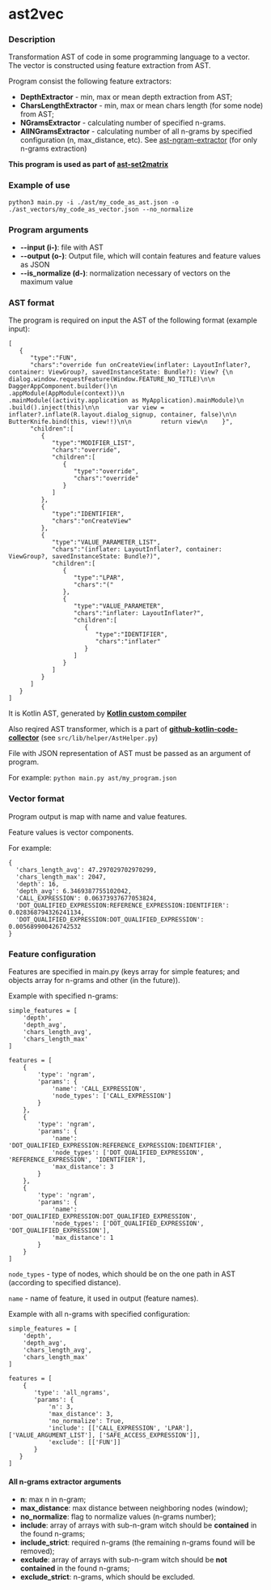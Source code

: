 # ast2vec

### Description

Transformation AST of code in some programming language to a vector.
The vector is constructed using feature extraction from AST.

Program consist the following feature extractors:
- **DepthExtractor** - min, max or mean depth extraction from AST;
- **CharsLengthExtractor** - min, max or mean chars length (for some node) from AST;
- **NGramsExtractor** - calculating number of specified n-grams.
- **AllNGramsExtractor** - calculating number of all n-grams by specified configuration (n, max_distance, etc). See [ast-ngram-extractor](https://github.com/PetukhovVictor/ast-ngram-extractor) (for only n-grams extraction)

**This program is used as part of [ast-set2matrix](https://github.com/PetukhovVictor/ast-set2matrix)**


### Example of use

```
python3 main.py -i ./ast/my_code_as_ast.json -o ./ast_vectors/my_code_as_vector.json --no_normalize
```

### Program arguments

- **--input (i-)**: file with AST
- **--output (o-)**: Output file, which will contain features and feature values as JSON
- **--is_normalize (d-)**: normalization necessary of vectors on the maximum value

### AST format

The program is required on input the AST of the following format (example input):
```
[
   {
      "type":"FUN",
      "chars":"override fun onCreateView(inflater: LayoutInflater?, container: ViewGroup?, savedInstanceState: Bundle?): View? {\n        dialog.window.requestFeature(Window.FEATURE_NO_TITLE)\n\n        DaggerAppComponent.builder()\n                .appModule(AppModule(context))\n                .mainModule((activity.application as MyApplication).mainModule)\n                .build().inject(this)\n\n        var view = inflater?.inflate(R.layout.dialog_signup, container, false)\n\n        ButterKnife.bind(this, view!!)\n\n        return view\n    }",
      "children":[
         {
            "type":"MODIFIER_LIST",
            "chars":"override",
            "children":[
               {
                  "type":"override",
                  "chars":"override"
               }
            ]
         },
         {
            "type":"IDENTIFIER",
            "chars":"onCreateView"
         },
         {
            "type":"VALUE_PARAMETER_LIST",
            "chars":"(inflater: LayoutInflater?, container: ViewGroup?, savedInstanceState: Bundle?)",
            "children":[
               {
                  "type":"LPAR",
                  "chars":"("
               },
               {
                  "type":"VALUE_PARAMETER",
                  "chars":"inflater: LayoutInflater?",
                  "children":[
                     {
                        "type":"IDENTIFIER",
                        "chars":"inflater"
                     }
                  ]
               }
            ]
         }
      ]
   }
]
```
It is Kotlin AST, generated by [**Kotlin custom compiler**](https://github.com/PetukhovVictor/kotlin-academic/tree/vp/ast_printing_text)

Also reqired AST transformer, which is a part of [**github-kotlin-code-collector**](https://github.com/PetukhovVictor/github-kotlin-code-collector) (see `src/lib/helper/AstHelper.py`)

File with JSON representation of AST must be passed as an argument of program.

For example: `python main.py ast/my_program.json`

### Vector format

Program output is map with name and value features.

Feature values is vector components.

For example:
```
{
  'chars_length_avg': 47.297029702970299,
  'chars_length_max': 2047,
  'depth': 16,
  'depth_avg': 6.3469387755102042,
  'CALL_EXPRESSION': 0.06373937677053824,
  'DOT_QUALIFIED_EXPRESSION:REFERENCE_EXPRESSION:IDENTIFIER': 0.028368794326241134,
  'DOT_QUALIFIED_EXPRESSION:DOT_QUALIFIED_EXPRESSION': 0.005689900426742532
}
```

### Feature configuration

Features are specified in main.py (keys array for simple features; and objects array for n-grams and other (in the future)).

Example with specified n-grams:
```
simple_features = [
    'depth',
    'depth_avg',
    'chars_length_avg',
    'chars_length_max'
]

features = [
    {
        'type': 'ngram',
        'params': {
            'name': 'CALL_EXPRESSION',
            'node_types': ['CALL_EXPRESSION']
        }
    },
    {
        'type': 'ngram',
        'params': {
            'name': 'DOT_QUALIFIED_EXPRESSION:REFERENCE_EXPRESSION:IDENTIFIER',
            'node_types': ['DOT_QUALIFIED_EXPRESSION', 'REFERENCE_EXPRESSION', 'IDENTIFIER'],
            'max_distance': 3
        }
    },
    {
        'type': 'ngram',
        'params': {
            'name': 'DOT_QUALIFIED_EXPRESSION:DOT_QUALIFIED_EXPRESSION',
            'node_types': ['DOT_QUALIFIED_EXPRESSION', 'DOT_QUALIFIED_EXPRESSION'],
            'max_distance': 1
        }
    }
]
```
`node_types` - type of nodes, which should be on the one path in AST (according to specified distance).

`name` - name of feature, it used in output (feature names).

Example with all n-grams with specified configuration:

```
simple_features = [
    'depth',
    'depth_avg',
    'chars_length_avg',
    'chars_length_max'
]

features = [
    {
       'type': 'all_ngrams',
       'params': {
           'n': 3,
           'max_distance': 3,
           'no_normalize': True,
           'include': [['CALL_EXPRESSION', 'LPAR'], ['VALUE_ARGUMENT_LIST'], ['SAFE_ACCESS_EXPRESSION']],
           'exclude': [['FUN']]
       }
   }
]
```

#### All n-grams extractor arguments

* **n**: max n in n-gram;
* **max_distance**: max distance between neighboring nodes (window);
* **no_normalize**: flag to normalize values (n-grams number);
* **include**: array of arrays with sub-n-gram witch should be **contained** in the found n-grams;
* **include_strict**: required n-grams (the remaining n-grams found will be removed);
* **exclude**: array of arrays with sub-n-gram witch should be **not contained** in the found n-grams;
* **exclude_strict**: n-grams, which should be excluded.
